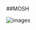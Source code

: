 ##MOSH

![images](https://user-images.githubusercontent.com/111147520/222824018-ac6389eb-632d-4dbb-899b-c0ee88a4000c.jpeg)
